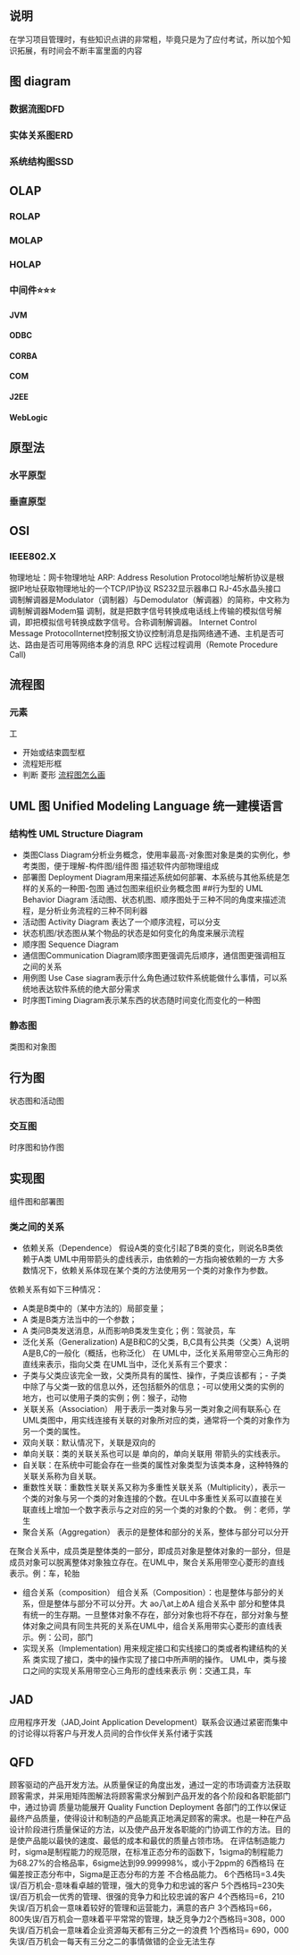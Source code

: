 ## 说明
在学习项目管理时，有些知识点讲的非常粗，毕竟只是为了应付考试，所以加个知识拓展，有时间会不断丰富里面的内容

## 图 diagram

### 数据流图DFD


### 实体关系图ERD


### 系统结构图SSD

## OLAP

### ROLAP

### MOLAP

### HOLAP

### 中间件⭐⭐⭐

#### JVM

#### ODBC

#### CORBA
#### COM
#### J2EE
#### WebLogic


## 原型法

### 水平原型

### 垂直原型


## OSI

### IEEE802.X

物理地址：网卡物理地址
ARP: Address Resolution Protocol地址解析协议是根据IP地址获取物理地址的一个TCP/IP协议
RS232显示器串口
RJ-45水晶头接口
调制解调器是Modulator（调制器）与Demodulator（解调器）的简称，中文称为调制解调器Modem猫
调制，就是把数字信号转换成电话线上传输的模拟信号解调，即把模拟信号转换成数字信号。合称调制解调器。
Internet Control Message ProtocolInternet控制报文协议控制消息是指网络通不通、主机是否可达、路由是否可用等网络本身的消息
RPC 远程过程调用（Remote Procedure Call)


## 流程图
### 元素
工
- 开始或结束圆型框
- 流程矩形框
- 判断 菱形
[流程图怎么画](https://www.edrawsoft.cn/flowchart/zcmdpslcd)
## UML 图 Unified Modeling Language 统一建模语言
### 结构性 UML Structure Diagram
- 类图Class Diagram分析业务概念，使用率最高-对象图对象是类的实例化，参考类图，便于理解-构件图/组件图 描述软件内部物理组成
- 部署图 Deployment Diagram用来描述系统如何部署、本系统与其他系统是怎样的关系的一种图-包图 通过包图来组织业务概念图
##行为型的 UML Behavior Diagram
活动图、状态机图、顺序图处于三种不同的角度来描述流程，是分析业务流程的三种不同利器
- 活动图 Activity Diagram 表达了一个顺序流程，可以分支
- 状态机图/状态图从某个物品的状态是如何变化的角度来展示流程
- 顺序图 Sequence Diagram
- 通信图Communication Diagram顺序图更强调先后顺序，通信图更强调相互之间的关系
- 用例图 Use Case siagram表示什么角色通过软件系统能做什么事情，可以系统地表达软件系统的绝大部分需求
- 时序图Timing Diagram表示某东西的状态随时间变化而变化的一种图
### 静态图
类图和对象图
## 行为图
状态图和活动图
### 交互图
时序图和协作图

## 实现图
组件图和部署图
### 类之间的关系
- 依赖关系（Dependence）
假设A类的变化引起了B类的变化，则说名B类依赖于A类
UML中用带箭头的虚线表示，由依赖的一方指向被依赖的一方
大多数情况下，依赖关系体现在某个类的方法使用另一个类的对象作为参数。

依赖关系有如下三种情况：
- A类是B类中的（某中方法的）局部变量；
- A 类是B类方法当中的一个参数；
- A 类问B类发送消息，从而影响B类发生变化；例：驾驶员，车
- 泛化关系（Generalization)
A是B和C的父类，B,C具有公共类（父类）A,说明A是B,C的一般化（概括，也称泛化）
在 UML中，泛化关系用带空心三角形的直线来表示，指向父类
在UML当中，泛化关系有三个要求：
- 子类与父类应该完全一致，父类所具有的属性、操作，子类应该都有；- 子类中除了与父类一致的信息以外，还包括额外的信息；-可以使用父类的实例的地方，也可以使用子类的实例；例：猴子，动物
- 关联关系（Association）
用于表示一类对象与另一类对象之间有联系心
在UML类图中，用实线连接有关联的对象所对应的类，通常将一个类的对象作为另一个类的属性。
- 双向关联：默认情况下，关联是双向的
- 单向关联：类的关联关系也可以是 单向的，单向关联用 带箭头的实线表示。
- 自关联：在系统中可能会存在一些类的属性对象类型为该类本身，这种特殊的关联关系称为自关联。
- 重数性关联：重数性关联关系又称为多重性关联关系（Multiplicity），表示一个类的对象与另一个类的对象连接的个数。在UL中多重性关系可以直接在关联直线上增加一个数字表示与之对应的另一个类的对象的个数。
例：老师，学生
- 聚合关系（Aggregation）
表示的是整体和部分的关系，整体与部分可以分开

在聚合关系中，成员类是整体类的一部分，即成员对象是整体对象的一部分，但是成员对象可以脱离整体对象独立存在。在UML中，聚合关系用带空心菱形的直线表示。例：车，轮胎
- 组合关系（composition）
组合关系（Composition）：也是整体与部分的关系，但是整体与部分不可以分开。大 ao八at上めA
组合关系中 部分和整体具有统一的生存期。一旦整体对象不存在，部分对象也将不存在，部分对象与整体对象之间具有同生共死的关系在UML中，组合关系用带实心菱形的直线表示。例：公司，部门
- 实现关系（Implementation)
用来规定接口和实线接口的类或者构建结构的关系
类实现了接口，类中的操作实现了接口中所声明的操作。
UML中，类与接口之间的实现关系用带空心三角形的虚线来表示
例：交通工具，车

## JAD
应用程序开发（JAD,Joint Application Development）联系会议通过紧密而集中的讨论得以将客户与开发人员间的合作伙伴关系付诸于实践
## QFD
顾客驱动的产品开发方法。从质量保证的角度出发，通过一定的市场调查方法获取顾客需求，并采用矩阵图解法将顾客需求分解到产品开发的各个阶段和各职能部门中，通过协调
质量功能展开 Quality Function Deployment
各部门的工作以保证最终产品质量，使得设计和制造的产品能真正地满足顾客的需求。也是一种在产品设计阶段进行质量保证的方法，以及使产品开发各职能的门协调工作的方法。目的是使产品能以最快的速度、最低的成本和最优的质量占领市场。
在评估制造能力时，sigma是制程能力的规范限，在标准正态分布的函数下，1sigma的制程能力为68.27%的合格品率，6sigme达到99.999998%，或小于2ppm的
6西格玛
在偏差按正态分布中，Sigma是正态分布的方差
不合格品能力。
6个西格玛=3.4失误/百万机会-意味看卓越的管理，强大的竞争力和忠诚的客户
5个西格玛=230失误/百万机会一优秀的管理、很强的竞争力和比较忠诚的客户
4个西格玛=6，210失误/百万机会一意味着较好的管理和运营能力，满意的吝户
3个西格玛=66，800失误/百万机会一意味着平平常常的管理，缺乏竞争力2个西格玛=308，000失误/百万机会一意味着企业资源每天都有三分之一的浪费
1个西格玛= 690，000失误/百万机会一每天有三分之二的事情做错的企业无法生存